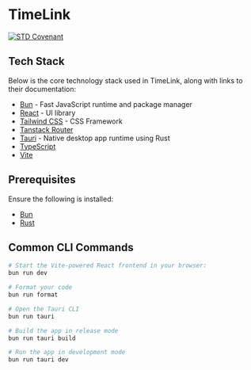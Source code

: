 # TimeLink

[![STD Covenant](https://img.shields.io/badge/STD_COVENANT-Codex-green?style=flat&logo=github)](https://github.com/janustack/.github/blob/main/CODEX.md)

## Tech Stack

Below is the core technology stack used in TimeLink, along with links to their documentation:

- [Bun](https://bun.sh/docs) - Fast JavaScript runtime and package manager
- [React](https://react.dev/) - UI library
- [Tailwind CSS](https://tailwindcss.com/docs/installation/using-vite) - CSS Framework
- [Tanstack Router](https://tanstack.com/router/latest/docs/framework/react/overview)
- [Tauri](https://tauri.app/start/) - Native desktop app runtime using Rust
- [TypeScript](https://www.typescriptlang.org/docs/)
- [Vite](https://vite.dev/guide/)

## Prerequisites

Ensure the following is installed:

- [Bun](https://bun.sh/docs/installation)
- [Rust](https://www.rust-lang.org/tools/install)

## Common CLI Commands

```bash
# Start the Vite-powered React frontend in your browser:
bun run dev

# Format your code
bun run format

# Open the Tauri CLI
bun run tauri

# Build the app in release mode
bun run tauri build

# Run the app in development mode
bun run tauri dev
```

